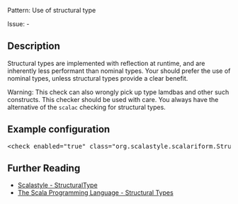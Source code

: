 Pattern: Use of structural type

Issue: -

## Description

Structural types are implemented with reflection at runtime, and are inherently less performant than nominal types. Your should prefer the use of nominal types, unless structural types provide a clear benefit.

Warning: This check can also wrongly pick up type lamdbas and other such constructs. This checker should be used with care. You always have the alternative of the `scalac` checking for structural types.

## Example configuration
<pre>&lt;check enabled=&quot;true&quot; class=&quot;org.scalastyle.scalariform.StructuralTypeChecker&quot; level=&quot;warning&quot;/&gt;</pre>
<a name="org_scalastyle_scalariform_TodoCommentChecker" />

## Further Reading

* [Scalastyle - StructuralType](http://www.scalastyle.org/rules-1.0.0.html#org_scalastyle_scalariform_StructuralTypeChecker)
* [The Scala Programming Language - Structural Types](https://docs.scala-lang.org/style/types.html#structural-types)